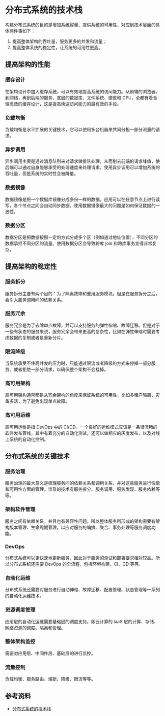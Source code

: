 # 分布式系统的技术栈

构建分布式系统的目的是增加系统容量、提供系统的可用性，对应到技术层面的具体两件事如下：

1. 提高整体架构的吞吐量，服务更多的并发和流量；
2. 提高整体系统的稳定性，让系统的可用性更高。

## 提高架构的性能

### 缓存设计

在架构设计中加入缓存系统，可以有效地提高系统的访问能力。从前端的浏览器，到网络，再到后端的服务、底层的数据库、文件系统、硬盘和 CPU，全都有着合理高效的缓存设计，这是提高快速访问能力的最有效的手段。

### 负载均衡

负载均衡是水平扩展的关键技术，它可以使用多台机器来共同分担一部分流量的请求。

### 异步调用

异步调用主要是通过消息队列来对请求做排队处理，从而削去前端的请求峰值，使后端可以通过自身能够承受的处理速度来处理请求。使用异步调用可以增加系统的吞吐量，但是系统的实时性会被降低。

### 数据镜像

数据镜像是把一个数据库镜像分成多份一样的数据，应用可以在任意节点上进行读写，各个节点之间会自动同步数据。使用数据镜像最大的问题是如何保证数据的一致性。

### 数据分区

数据分区是把数据按照一定的方式分成多个区（例如通过地址位置），不同分区的数据承担不同分区的流量。使用数据分区会导致跨库 join 和跨库事务变得非常复杂。

## 提高架构的稳定性

### 服务拆分

服务拆分主要有两个目的：为了隔离故障和重用服务模块。但是在服务拆分之后，会引入服务调用间的依赖关系。

### 服务冗余

服务冗余是为了去除单点故障，并可以支持服务的弹性伸缩、故障迁移。但是对于一些有状态的服务来说，服务冗余会带来更高的复杂性，比如在弹性伸缩时需要考虑数据的复制或者是重新分片。

### 限流降级

当系统承受不住高并发的压力时，只能通过限流或者降级的方式来停掉一部分服务、或者拒绝一部分请求，以确保整个架构不会挂掉。

### 高可用架构

高可用架构通常都是从冗余架构的角度来保证系统的可用性，比如多租户隔离、灾备多活，为了避免出现单点故障。

### 高可用运维

高可用运维是指 DevOps 中的 CI/CD。一个良好的运维模式应该是一条很流畅的软件发布管线，其中有着充分的自动化测试，还可以做相应的灰度发布，以及对线上系统的自动化控制。

## 分布式系统的关键技术

### 服务治理

服务治理的最大意义是梳理服务间的依赖关系和调用关系，并对这些服务进行性能和可用性方面的管理。涉及的技术有服务拆分、服务调用、服务发现、服务依赖等等。

### 架构软件管理

服务之间有依赖关系，并且也有兼容性问题，所以整体服务所形成的架构需要有架构版本管理、生命周期管理，以应对服务的编排、聚合、事务处理等服务调度功能。

### DevOps

分布式系统可以更快速地更新服务，因此对于服务的测试和部署要求相对较高。所以分布式系统还需要 DevOps 的全流程，包括环境构建，CI、CD 等等。

### 自动化运维

分布式系统还需要对服务进行自动伸缩、故障迁移、配置管理、状态管理等一系列的自动化运维技术。

### 资源调度管理

应用层的自动化运维需要基础层的调度支持，即云计算的 IaaS 层的计算、存储、网络资源的调度、隔离和管理。

### 整体架构监控

需要对应用层、中间件层、基础层的进行监控。

### 流量控制

负载均衡、服务路由、熔断、降级、限流等等。

## 参考资料

- [分布式系统的技术栈](https://time.geekbang.org/column/article/1512)
